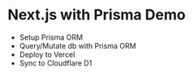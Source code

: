 # Next.js with Prisma Demo

- Setup Prisma ORM
- Query/Mutate db with Prisma ORM
- Deploy to Vercel
- Sync to Cloudflare D1
